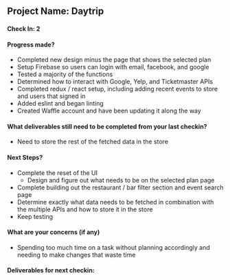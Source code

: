 ## Project Name: Daytrip

#### Check In: 2

#### Progress made? 

- Completed new design minus the page that shows the selected plan
- Setup Firebase so users can login with email, facebook, and google
- Tested a majority of the functions
- Determined how to interact with Google, Yelp, and Ticketmaster APIs
- Completed redux / react setup, including adding recent events to store and users that signed in
- Added eslint and began linting
- Created Waffle account and have been updating it along the way

#### What deliverables still need to be completed from your last checkin?

- Need to store the rest of the fetched data in the store

#### Next Steps?

- Complete the reset of the UI
  - Design and figure out what needs to be on the selected plan page
- Complete building out the restaurant /  bar filter section and event search page
- Determine exactly what data needs to be fetched in combination with the multiple APIs and how to store it in the store
- Keep testing

#### What are your concerns (if any)

- Spending too much time on a task without planning accordingly and needing to make changes that waste time

#### Deliverables for next checkin:
